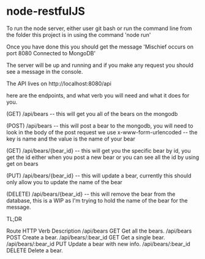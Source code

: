 # node-restfulJS

To run the node server, either user git bash or run the command line from the folder this project is in using the command 'node run'

Once you have done this you should get the message
'Mischief occurs on port 8080
Connected to MongoDB'

The server will be up and running and if you make any request you should see a message in the console.

The API lives on http://localhost:8080/api


here are the endpoints, and what verb you will need and what it does for you.

(GET)
/api/bears
-- this will get you all of the bears on the mongodb

(POST)
/api/bears
-- this will post a bear to the mongodb, you will need to look in the body of the post request we use x-www-form-urlencoded
-- the key is name and the value is the name of your bear

(GET)
/api/bears/{bear_id}
-- this will get you the specific bear by id, you get the id either when you post a new bear or you can see all the id by using get on bears


(PUT)
/api/bears/{bear_id}
-- this will update a bear, currently this should only allow you to update the name of the bear

(DELETE)
/api/bears/{bear_id}
-- this will remove the bear from the database, this is a WIP as I'm trying to hold the name of the bear for the message.


TL;DR

Route	                HTTP Verb           	  Description
/api/bears	          GET	                    Get all the bears.
/api/bears	          POST	                  Create a bear.
/api/bears/:bear_id	  GET	                    Get a single bear.
/api/bears/:bear_id	  PUT	                    Update a bear with new info.
/api/bears/:bear_id	  DELETE	                Delete a bear.
